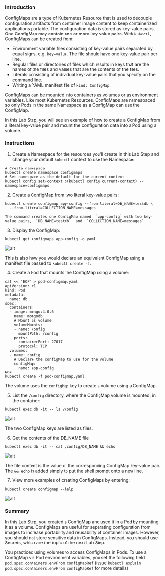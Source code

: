 ### Introduction

ConfigMaps are a type of Kubernetes Resource that is used to decouple configuration artifacts from container image content to keep containerized applications portable. The configuration data is stored as key-value pairs. One ConfigMap may contain one or more key-value pairs. With  `kubectl`, ConfigMaps can be created from:

-   Environment variable files consisting of key-value pairs separated by equal signs, e.g.  `key=value`. The file should have one key-value pair per line.
-   Regular files or directories of files which results in keys that are the names of the files and values that are the contents of the files.
-   Literals consisting of individual key-value pairs that you specify on the command line.
-   Writing a YAML manifest file of  `kind: ConfigMap`.

ConfigMaps can be mounted into containers as volumes or as environment variables. Like most Kubernetes Resources, ConfigMaps are namespaced so only Pods in the same Namespace as a ConfigMap can use the ConfigMap.

In this Lab Step, you will see an example of how to create a ConfigMap from a literal key-value pair and mount the configuration data into a Pod using a volume.

### Instructions

1. Create a Namespace for the resources you'll create in this Lab Step and change your default `kubectl` context to use the Namespace:
```
# Create namespace  
kubectl create namespace configmaps  
# Set namespace as the default for the current context  
kubectl config set-context $(kubectl config current-context) --namespace=configmaps
```
2. Create a ConfigMap from two literal key-value pairs:
```
kubectl create configmap app-config --from-literal=DB_NAME=testdb \  
  --from-literal=COLLECTION_NAME=messages

The command creates one ConfigMap named  `app-config` with two key-value pairs,  `DB_NAME=testdb`  and  `COLLECTION_NAME=messages`.
```
3. Display the ConfigMap:
```
kubectl get configmaps app-config -o yaml
```
![alt](https://assets.cloudacademy.com/bakery/media/uploads/blobid0-746c0dd1-535f-4dff-9e40-454e4b75de88.png)

This is also how you would declare an equivalent ConfigMap using a manifest file passed to  `kubectl create -f`.

4. Create a Pod that mounts the ConfigMap using a volume:
```
cat << 'EOF' > pod-configmap.yaml  
apiVersion: v1  
kind: Pod  
metadata:  
  name: db   
spec:  
  containers:  
  - image: mongo:4.0.6  
    name: mongodb  
    # Mount as volume   
    volumeMounts:  
    - name: config  
      mountPath: /config  
    ports:  
    - containerPort: 27017  
      protocol: TCP  
  volumes:  
  - name: config  
    # Declare the configMap to use for the volume  
    configMap:  
      name: app-config  
EOF  
kubectl create -f pod-configmap.yaml
```
The volume uses the  `configMap`  key to create a volume using a ConfigMap.

5. List the  `/config`  directory, where the ConfigMap volume is mounted, in the container:
```
kubectl exec db -it -- ls /config
```
![alt](https://assets.cloudacademy.com/bakery/media/uploads/blobid0-f9a98ed3-0cdf-4888-b162-eb502aa789c5.png)

The two ConfigMap keys are listed as files.

6. Get the contents of the DB_NAME file
```
kubectl exec db -it -- cat /config/DB_NAME && echo
```
![alt](https://assets.cloudacademy.com/bakery/media/uploads/blobid1-a9af0c10-1b27-4462-8112-d0dd0d467803.png)

The file content is the value of the corresponding ConfigMap key-value pair. The  `&& echo`  is added simply to put the shell prompt onto a new line.

7. View more examples of creating ConfigMaps by entering:
```
kubectl create configmap --help
```
![alt](https://assets.cloudacademy.com/bakery/media/uploads/blobid0-6c5a429f-fb17-48f2-bed2-7a102a933975.png)

### Summary

In this Lab Step, you created a ConfigMap and used it in a Pod by mounting it as a volume. ConfigMaps are useful for separating configuration from images to increase portability and reusability of container images. However, you should not store sensitive data in ConfigMaps. Instead, you should use Secrets, which are the topic of the next Lab Step.

You practiced using volumes to access ConfigMaps in Pods. To use a ConfigMap via Pod environment variables, you set the following field `pod.spec.containers.envFrom.configMapRef`  (issue `kubectl explain pod.spec.containers.envFrom.configMapRef`  for more details)
